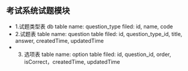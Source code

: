 ## 考试系统试题模块
- 1.试题类型表
db table name: question_type
filed: id, name, code
- 2.试题表
table name: question
table filed: id, question_type_id, title, answer, createdTime, updatedTime
- 3. 选项表
table name: option
table filed: id, question_id, order, isCorrect，createdTime, updatedTime 
